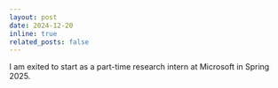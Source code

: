```yaml
---
layout: post
date: 2024-12-20
inline: true
related_posts: false
---
```


I am exited to start as a part-time research intern at Microsoft in Spring 2025. 